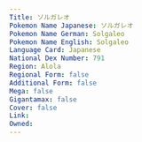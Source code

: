 ```yaml
---
﻿Title: ソルガレオ
Pokemon Name Japanese: ソルガレオ
Pokemon Name German: Solgaleo
Pokemon Name English: Solgaleo
Language Card: Japanese
National Dex Number: 791
Region: Alola
Regional Form: false
Additional Form: false
Mega: false
Gigantamax: false
Cover: false
Link: 
Owned: 
---
```

